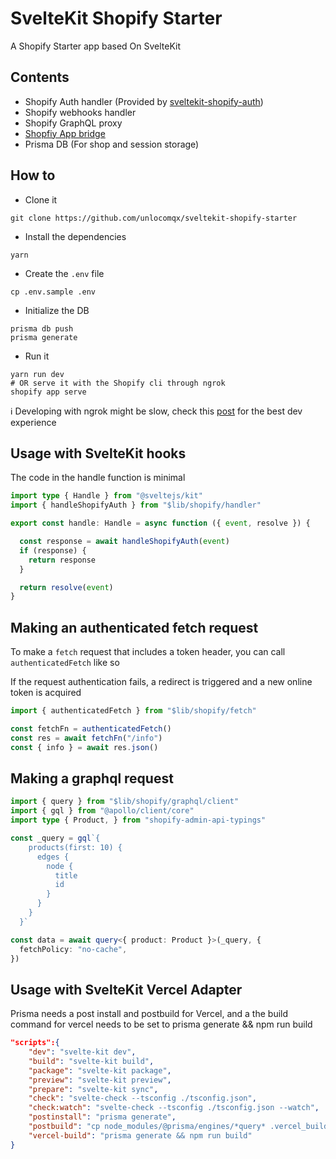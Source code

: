 # SvelteKit Shopify Starter

A Shopify Starter app based On SvelteKit

## Contents

- Shopify Auth handler (Provided
  by [sveltekit-shopify-auth](https://github.com/unlocomqx/sveltekit-shopify-auth))
- Shopify webhooks handler
- Shopify GraphQL proxy
- [Shopfiy App bridge](https://shopify.dev/apps/tools/app-bridge)
- Prisma DB (For shop and session storage)

## How to

- Clone it

```shell
git clone https://github.com/unlocomqx/sveltekit-shopify-starter
```

- Install the dependencies

```shell
yarn
```

- Create the `.env` file

```shell
cp .env.sample .env
```

- Initialize the DB

```shell
prisma db push
prisma generate
```

- Run it

```shell
yarn run dev 
# OR serve it with the Shopify cli through ngrok
shopify app serve 
```

ℹ️ Developing with ngrok might be slow, check
this [post](https://dev.to/unlocomqx/a-much-better-dx-for-shopify-apps-38ln) for the best dev
experience

## Usage with SvelteKit hooks

The code in the handle function is minimal

```ts
import type { Handle } from "@sveltejs/kit"
import { handleShopifyAuth } from "$lib/shopify/handler"

export const handle: Handle = async function ({ event, resolve }) {

  const response = await handleShopifyAuth(event)
  if (response) {
    return response
  }

  return resolve(event)
}
```

## Making an authenticated fetch request

To make a `fetch` request that includes a token header, you can call `authenticatedFetch` like so

If the request authentication fails, a redirect is triggered and a new online token is acquired

```ts
import { authenticatedFetch } from "$lib/shopify/fetch"

const fetchFn = authenticatedFetch()
const res = await fetchFn("/info")
const { info } = await res.json()
```

## Making a graphql request

```ts
import { query } from "$lib/shopify/graphql/client"
import { gql } from "@apollo/client/core"
import type { Product, } from "shopify-admin-api-typings"

const _query = gql`{
    products(first: 10) {
      edges {
        node {
          title
          id
        }
      }
    }
  }`

const data = await query<{ product: Product }>(_query, {
  fetchPolicy: "no-cache",
})
```

## Usage with SvelteKit Vercel Adapter

Prisma needs a post install and postbuild for Vercel, and a the build command for vercel needs to be set to prisma generate && npm run build

```json
"scripts":{
    "dev": "svelte-kit dev",
    "build": "svelte-kit build",
    "package": "svelte-kit package",
    "preview": "svelte-kit preview",
    "prepare": "svelte-kit sync",
    "check": "svelte-check --tsconfig ./tsconfig.json",
    "check:watch": "svelte-check --tsconfig ./tsconfig.json --watch",
    "postinstall": "prisma generate",
    "postbuild": "cp node_modules/@prisma/engines/*query* .vercel_build_output/functions/node/render/;cp prisma/schema.prisma .vercel_build_output/functions/node/render/",
    "vercel-build": "prisma generate && npm run build"
}
```
